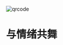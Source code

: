 ![qrcode](https://github.com/SternChiri/emotion/assets/103919801/e2c145e4-c756-4cb4-a504-b274e47706d6)

# 与情绪共舞
